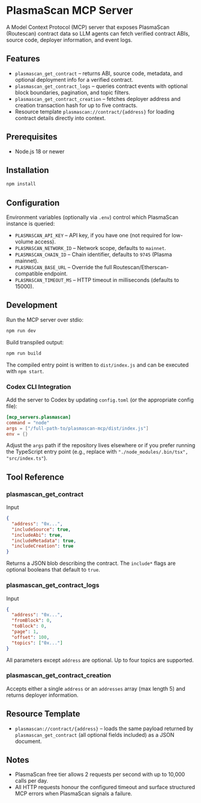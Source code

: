# PlasmaScan MCP Server

A Model Context Protocol (MCP) server that exposes PlasmaScan (Routescan) contract data so LLM agents can fetch verified contract ABIs, source code, deployer information, and event logs.

## Features

- `plasmascan_get_contract` – returns ABI, source code, metadata, and optional deployment info for a verified contract.
- `plasmascan_get_contract_logs` – queries contract events with optional block boundaries, pagination, and topic filters.
- `plasmascan_get_contract_creation` – fetches deployer address and creation transaction hash for up to five contracts.
- Resource template `plasmascan://contract/{address}` for loading contract details directly into context.

## Prerequisites

- Node.js 18 or newer

## Installation

```bash
npm install
```

## Configuration

Environment variables (optionally via `.env`) control which PlasmaScan instance is queried:

- `PLASMASCAN_API_KEY` – API key, if you have one (not required for low-volume access).
- `PLASMASCAN_NETWORK_ID` – Network scope, defaults to `mainnet`.
- `PLASMASCAN_CHAIN_ID` – Chain identifier, defaults to `9745` (Plasma mainnet).
- `PLASMASCAN_BASE_URL` – Override the full Routescan/Etherscan-compatible endpoint.
- `PLASMASCAN_TIMEOUT_MS` – HTTP timeout in milliseconds (defaults to 15000).

## Development

Run the MCP server over stdio:

```bash
npm run dev
```

Build transpiled output:

```bash
npm run build
```

The compiled entry point is written to `dist/index.js` and can be executed with `npm start`.

### Codex CLI Integration

Add the server to Codex by updating `config.toml` (or the appropriate config file):

```toml
[mcp_servers.plasmascan]
command = "node"
args = ["/full-path-to/plasmascan-mcp/dist/index.js"]
env = {}
```

Adjust the `args` path if the repository lives elsewhere or if you prefer running the TypeScript entry point (e.g., replace with `"./node_modules/.bin/tsx", "src/index.ts"`).

## Tool Reference

### plasmascan_get_contract

Input

```json
{
  "address": "0x...",
  "includeSource": true,
  "includeAbi": true,
  "includeMetadata": true,
  "includeCreation": true
}
```

Returns a JSON blob describing the contract. The `include*` flags are optional booleans that default to `true`.

### plasmascan_get_contract_logs

Input

```json
{
  "address": "0x...",
  "fromBlock": 0,
  "toBlock": 0,
  "page": 1,
  "offset": 100,
  "topics": ["0x..."]
}
```

All parameters except `address` are optional. Up to four topics are supported.

### plasmascan_get_contract_creation

Accepts either a single `address` or an `addresses` array (max length 5) and returns deployer information.

## Resource Template

- `plasmascan://contract/{address}` – loads the same payload returned by `plasmascan_get_contract` (all optional fields included) as a JSON document.

## Notes

- PlasmaScan free tier allows 2 requests per second with up to 10,000 calls per day.
- All HTTP requests honour the configured timeout and surface structured MCP errors when PlasmaScan signals a failure.
